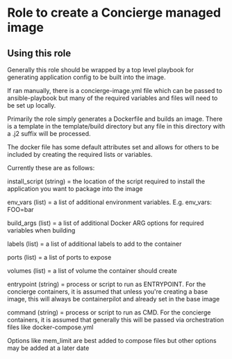 # Role to create a Concierge managed image 



## Using this role

Generally this role should be wrapped by a top level playbook for generating application config to be built into the image.

If ran manually, there is a concierge-image.yml file which can be passed to ansible-playbook but many of the required variables and files will need to be set up locally.

Primarily the role simply generates a Dockerfile and builds an image. There is a template in the template/build directory
but any file in this directory with a .j2 suffix will be processed.

The docker file has some default attributes set and allows for others to be included by creating the required lists or variables.

Currently these are as follows:

install_script (string) = the location of the script required to install the application you want to package into the image

env_vars (list) = a list of additional environment variables. E.g. env_vars: FOO=bar

build_args (list) = a list of additional Docker ARG options for required variables when building

labels (list) = a list of additional labels to add to the container 

ports (list) =  a list of ports to expose

volumes (list) = a list of volume the container should create

entrypoint (string) = process or script to run as ENTRYPOINT. For the concierge containers, it is assumed that unless you're creating a base image, this will always be containerpilot and already set in the base image

command (string) = process or script to run as CMD. For the concierge containers, it is assumed that generally this will be passed via orchestration files like docker-compose.yml

Options like mem_limit are best added to compose files but other options may be added at a later date

